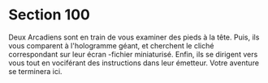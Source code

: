 # Section 100

Deux Arcadiens sont en train de vous examiner des pieds à la
tête. Puis, ils vous comparent à l'hologramme géant, et cherchent
le cliché correspondant sur leur écran -fichier miniaturisé. Enfin,
ils se dirigent vers vous tout en  vociférant des instructions dans
leur émetteur. Votre aventure se terminera ici.